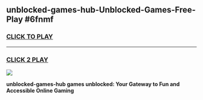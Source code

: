 
## unblocked-games-hub-Unblocked-Games-Free-Play #6fnmf
<h3>
<a href="https://us.freeplayer.one?title=unblocked-games-hub&ref=9M">CLICK TO PLAY</a></h3>
<hr>

<h3>
<a href="https://us.freeplayer.one?title=unblocked-games-hub&ref=9M">CLICK 2 PLAY</a>
  
</h3>

<a href="https://us.freeplayer.one?title=unblocked-games-hub&ref=9M"><img src="https://clearcache.store/games.png"></a>


**unblocked-games-hub games unblocked: Your Gateway to Fun and Accessible Online Gaming**
